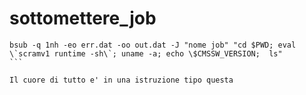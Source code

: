 # sottomettere_job

````
bsub -q 1nh -eo err.dat -oo out.dat -J "nome job" "cd $PWD; eval \`scramv1 runtime -sh\`; uname -a; echo \$CMSSW_VERSION;  ls"
```

Il cuore di tutto e' in una istruzione tipo questa

